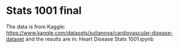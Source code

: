 # Stats 1001 final
The data is from Kaggle:
https://www.kaggle.com/datasets/sulianova/cardiovascular-disease-dataset
and the results are in:
Heart Disease Stats 1001.ipynb
